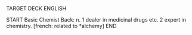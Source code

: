 TARGET DECK
ENGLISH

START
Basic
Chemist
Back: n. 1 dealer in medicinal drugs etc. 2 expert in chemistry. [french: related to *alchemy]
END
